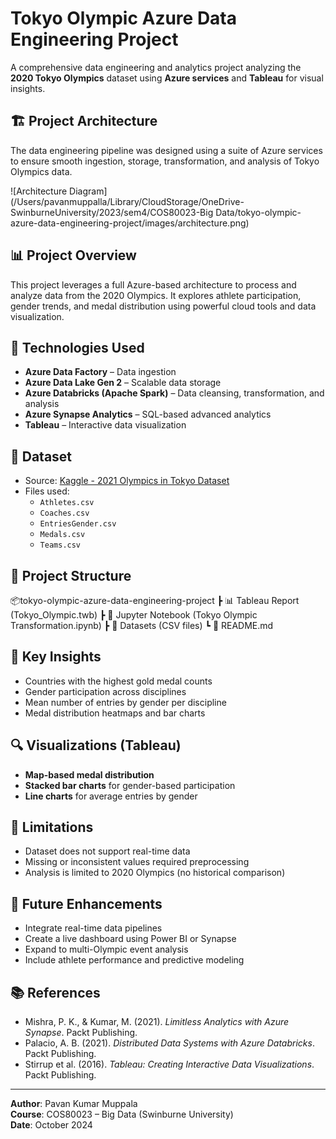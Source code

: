 # Tokyo Olympic Azure Data Engineering Project

A comprehensive data engineering and analytics project analyzing the **2020 Tokyo Olympics** dataset using **Azure services** and **Tableau** for visual insights.

## 🏗️ Project Architecture

The data engineering pipeline was designed using a suite of Azure services to ensure smooth ingestion, storage, transformation, and analysis of Tokyo Olympics data.

![Architecture Diagram](/Users/pavanmuppalla/Library/CloudStorage/OneDrive-SwinburneUniversity/2023/sem4/COS80023-Big Data/tokyo-olympic-azure-data-engineering-project/images/architecture.png)

## 📊 Project Overview

This project leverages a full Azure-based architecture to process and analyze data from the 2020 Olympics. It explores athlete participation, gender trends, and medal distribution using powerful cloud tools and data visualization.

## 🔧 Technologies Used

- **Azure Data Factory** – Data ingestion
- **Azure Data Lake Gen 2** – Scalable data storage
- **Azure Databricks (Apache Spark)** – Data cleansing, transformation, and analysis
- **Azure Synapse Analytics** – SQL-based advanced analytics
- **Tableau** – Interactive data visualization

## 🧾 Dataset

- Source: [Kaggle - 2021 Olympics in Tokyo Dataset](https://www.kaggle.com/datasets/arjunprasadsarkhel/2021-olympics-in-tokyo)
- Files used:
  - `Athletes.csv`
  - `Coaches.csv`
  - `EntriesGender.csv`
  - `Medals.csv`
  - `Teams.csv`

## 📁 Project Structure

📦tokyo-olympic-azure-data-engineering-project
┣ 📊 Tableau Report (Tokyo_Olympic.twb)
┣ 📓 Jupyter Notebook (Tokyo Olympic Transformation.ipynb)
┣ 📁 Datasets (CSV files)
┗ 📄 README.md


## 📌 Key Insights

- Countries with the highest gold medal counts
- Gender participation across disciplines
- Mean number of entries by gender per discipline
- Medal distribution heatmaps and bar charts

## 🔍 Visualizations (Tableau)

- **Map-based medal distribution**
- **Stacked bar charts** for gender-based participation
- **Line charts** for average entries by gender

## 🚧 Limitations

- Dataset does not support real-time data
- Missing or inconsistent values required preprocessing
- Analysis is limited to 2020 Olympics (no historical comparison)

## 🔄 Future Enhancements

- Integrate real-time data pipelines
- Create a live dashboard using Power BI or Synapse
- Expand to multi-Olympic event analysis
- Include athlete performance and predictive modeling

## 📚 References

- Mishra, P. K., & Kumar, M. (2021). *Limitless Analytics with Azure Synapse*. Packt Publishing.
- Palacio, A. B. (2021). *Distributed Data Systems with Azure Databricks*. Packt Publishing.
- Stirrup et al. (2016). *Tableau: Creating Interactive Data Visualizations*. Packt Publishing.

---

**Author**: Pavan Kumar Muppala  
**Course**: COS80023 – Big Data (Swinburne University)  
**Date**: October 2024
